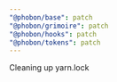 ```yaml
---
"@phobon/base": patch
"@phobon/grimoire": patch
"@phobon/hooks": patch
"@phobon/tokens": patch
---
```


Cleaning up yarn.lock
